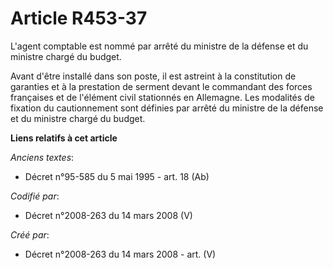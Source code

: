 # Article R453-37

L'agent comptable est nommé par arrêté du ministre de la défense et du ministre chargé du budget.

Avant d'être installé dans son poste, il est astreint à la constitution de garanties et à la prestation de serment devant le
commandant des forces françaises et de l'élément civil stationnés en Allemagne. Les modalités de fixation du cautionnement
sont définies par arrêté du ministre de la défense et du ministre chargé du budget.

**Liens relatifs à cet article**

_Anciens textes_:

  - Décret n°95-585 du 5 mai 1995 - art. 18 (Ab)

_Codifié par_:

  - Décret n°2008-263 du 14 mars 2008 (V)

_Créé par_:

  - Décret n°2008-263 du 14 mars 2008 - art. (V)
